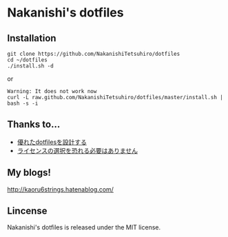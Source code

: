 # Nakanishi's dotfiles

## Installation

    git clone https://github.com/NakanishiTetsuhiro/dotfiles
    cd ~/dotfiles
    ./install.sh -d

or

    Warning: It does not work now
    curl -L raw.github.com/NakanishiTetsuhiro/dotfiles/master/install.sh | bash -s -i

## Thanks to...

* [優れたdotfilesを設計する](http://tellme.tokyo/post/2015/07/16/dotfiles/ "優れたdotfilesを設計する")
* [ライセンスの選択を恐れる必要はありません](http://qiita.com/tadsan/items/99d816e78ca429093b75 "ライセンスの選択を恐れる必要はありません")

## My blogs!

http://kaoru6strings.hatenablog.com/

## Lincense

Nakanishi's dotfiles is released under the MIT license.
